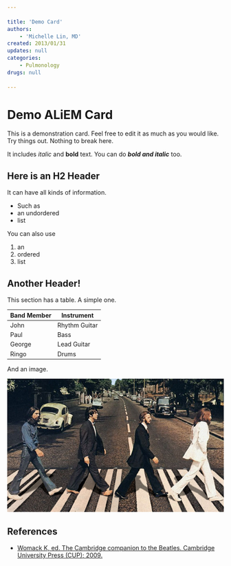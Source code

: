 ```yaml
---

title: 'Demo Card'
authors:
    - 'Michelle Lin, MD'
created: 2013/01/31
updates: null
categories:
    - Pulmonology
drugs: null

---
```


# Demo ALiEM Card

This is a demonstration card. Feel free to edit it as much as you would like. Try things out. Nothing to break here.

It includes *italic* and **bold** text. You can do ***bold and italic*** too.

## Here is an H2 Header

It can have all kinds of information. 

- Such as
- an undordered
- list

You can also use

1. an
2. ordered
3. list

## Another Header!

This section has a table. A simple one.

| Band Member | Instrument      |
|-------------|-----------------|
| John        | Rhythm Guitar   |
| Paul        | Bass            |
| George      | Lead Guitar     |
| Ringo       | Drums           |


And an image.

![](image-1.jpg)

## References
- [	Womack K, ed. The Cambridge companion to the Beatles. Cambridge University Press (CUP); 2009.](https://doi.org/10.1017/CCOL9780521869652)
